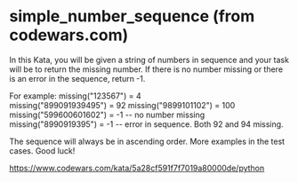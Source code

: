 # simple_number_sequence (from codewars.com)
In this Kata, you will be given a string of numbers in sequence and your task will be to return the missing number. 
If there is no number missing or there is an error in the sequence, return -1.  

For example:  missing("123567") = 4  
missing("899091939495") = 92 
missing("9899101102") = 100 
missing("599600601602") = -1 -- no number missing 
missing("8990919395") = -1 -- error in sequence. Both 92 and 94 missing. 

The sequence will always be in ascending order.  More examples in the test cases.  Good luck!

https://www.codewars.com/kata/5a28cf591f7f7019a80000de/python
